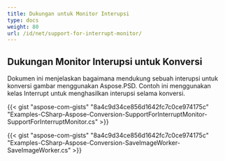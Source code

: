 ```yaml
---
title: Dukungan untuk Monitor Interupsi
type: docs
weight: 80
url: /id/net/support-for-interrupt-monitor/
---
```


## **Dukungan Monitor Interupsi untuk Konversi**
Dokumen ini menjelaskan bagaimana mendukung sebuah interupsi untuk konversi gambar menggunakan Aspose.PSD. Contoh ini menggunakan kelas Interrupt untuk menghasilkan interupsi selama konversi.


{{< gist "aspose-com-gists" "8a4c9d34ce856d1642fc7c0ce974175c" "Examples-CSharp-Aspose-Conversion-SupportForInterruptMonitor-SupportForInterruptMonitor.cs" >}}

{{< gist "aspose-com-gists" "8a4c9d34ce856d1642fc7c0ce974175c" "Examples-CSharp-Aspose-Conversion-SaveImageWorker-SaveImageWorker.cs" >}}
